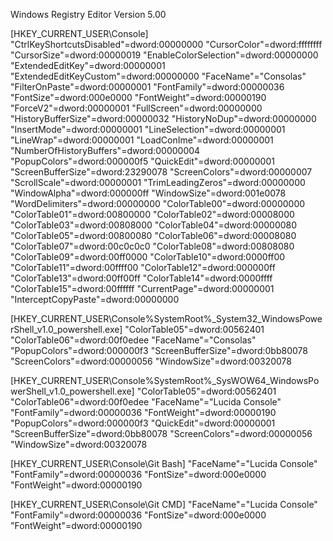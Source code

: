 
Windows Registry Editor Version 5.00

[HKEY_CURRENT_USER\Console]
"CtrlKeyShortcutsDisabled"=dword:00000000
"CursorColor"=dword:ffffffff
"CursorSize"=dword:00000019
"EnableColorSelection"=dword:00000000
"ExtendedEditKey"=dword:00000001
"ExtendedEditKeyCustom"=dword:00000000
"FaceName"="Consolas"
"FilterOnPaste"=dword:00000001
"FontFamily"=dword:00000036
"FontSize"=dword:000e0000
"FontWeight"=dword:00000190
"ForceV2"=dword:00000001
"FullScreen"=dword:00000000
"HistoryBufferSize"=dword:00000032
"HistoryNoDup"=dword:00000000
"InsertMode"=dword:00000001
"LineSelection"=dword:00000001
"LineWrap"=dword:00000001
"LoadConIme"=dword:00000001
"NumberOfHistoryBuffers"=dword:00000004
"PopupColors"=dword:000000f5
"QuickEdit"=dword:00000001
"ScreenBufferSize"=dword:23290078
"ScreenColors"=dword:00000007
"ScrollScale"=dword:00000001
"TrimLeadingZeros"=dword:00000000
"WindowAlpha"=dword:000000ff
"WindowSize"=dword:001e0078
"WordDelimiters"=dword:00000000
"ColorTable00"=dword:00000000
"ColorTable01"=dword:00800000
"ColorTable02"=dword:00008000
"ColorTable03"=dword:00808000
"ColorTable04"=dword:00000080
"ColorTable05"=dword:00800080
"ColorTable06"=dword:00008080
"ColorTable07"=dword:00c0c0c0
"ColorTable08"=dword:00808080
"ColorTable09"=dword:00ff0000
"ColorTable10"=dword:0000ff00
"ColorTable11"=dword:00ffff00
"ColorTable12"=dword:000000ff
"ColorTable13"=dword:00ff00ff
"ColorTable14"=dword:0000ffff
"ColorTable15"=dword:00ffffff
"CurrentPage"=dword:00000001
"InterceptCopyPaste"=dword:00000000

[HKEY_CURRENT_USER\Console\%SystemRoot%_System32_WindowsPowerShell_v1.0_powershell.exe]
"ColorTable05"=dword:00562401
"ColorTable06"=dword:00f0edee
"FaceName"="Consolas"
"PopupColors"=dword:000000f3
"ScreenBufferSize"=dword:0bb80078
"ScreenColors"=dword:00000056
"WindowSize"=dword:00320078

[HKEY_CURRENT_USER\Console\%SystemRoot%_SysWOW64_WindowsPowerShell_v1.0_powershell.exe]
"ColorTable05"=dword:00562401
"ColorTable06"=dword:00f0edee
"FaceName"="Lucida Console"
"FontFamily"=dword:00000036
"FontWeight"=dword:00000190
"PopupColors"=dword:000000f3
"QuickEdit"=dword:00000001
"ScreenBufferSize"=dword:0bb80078
"ScreenColors"=dword:00000056
"WindowSize"=dword:00320078

[HKEY_CURRENT_USER\Console\Git Bash]
"FaceName"="Lucida Console"
"FontFamily"=dword:00000036
"FontSize"=dword:000e0000
"FontWeight"=dword:00000190

[HKEY_CURRENT_USER\Console\Git CMD]
"FaceName"="Lucida Console"
"FontFamily"=dword:00000036
"FontSize"=dword:000e0000
"FontWeight"=dword:00000190

